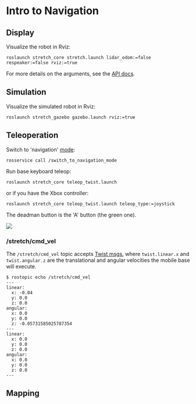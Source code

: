 # Intro to Navigation

## Display

Visualize the robot in Rviz:

```
roslaunch stretch_core stretch.launch lidar_odom:=false respeaker:=false rviz:=true
```

For more details on the arguments, see the [API docs](https://github.com/hello-robot/stretch_ros/tree/noetic/stretch_core#launch-files).

## Simulation

Visualize the simulated robot in Rviz:

```
roslaunch stretch_gazebo gazebo.launch rviz:=true
```

## Teleoperation

Switch to 'navigation' [mode](https://github.com/hello-robot/stretch_ros/tree/noetic/stretch_core#mode-std_msgsstring):

```
rosservice call /switch_to_navigation_mode
```

Run base keyboard teleop:

```
roslaunch stretch_core teleop_twist.launch
```

or if you have the Xbox controller:

```
roslaunch stretch_core teleop_twist.launch teleop_type:=joystick
```

The deadman button is the 'A' button (the green one).

![](https://docs.hello-robot.com/0.2/stretch-tutorials/getting_started/images/xbox.png)

### /stretch/cmd_vel

The `/stretch/cmd_vel` topic accepts [Twist msgs](http://docs.ros.org/en/noetic/api/geometry_msgs/html/msg/Twist.html), where `twist.linear.x` and `twist.angular.z` are the translational and angular velocities the mobile base will execute.

```
$ rostopic echo /stretch/cmd_vel
---
linear: 
  x: -0.04
  y: 0.0
  z: 0.0
angular: 
  x: 0.0
  y: 0.0
  z: -0.05731585025787354
---
linear: 
  x: 0.0
  y: 0.0
  z: 0.0
angular: 
  x: 0.0
  y: 0.0
  z: 0.0
---
```

## Mapping
